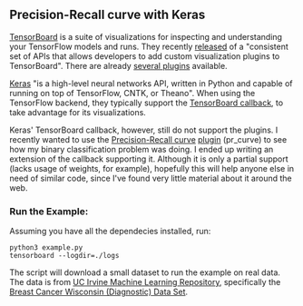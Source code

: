 ## Precision-Recall curve with Keras

[TensorBoard](https://www.tensorflow.org/get_started/summaries_and_tensorboard) is a suite of visualizations for inspecting and understanding your TensorFlow models and runs. They recently [released](https://research.googleblog.com/2017/09/build-your-own-machine-learning.html) of a "consistent set of APIs that allows developers to add custom visualization plugins to TensorBoard". There are already [several plugins](https://github.com/tensorflow/tensorboard/tree/master/tensorboard/plugins) available.

[Keras](https://keras.io/) "is a high-level neural networks API, written in Python and capable of running on top of TensorFlow, CNTK, or Theano". When using the TensorFlow backend, they typically support the [TensorBoard callback](https://keras.io/callbacks/#tensorboard), to take advantage for its visualizations.

Keras' TensorBoard callback, however, still do not support the plugins. I recently wanted to use the [Precision-Recall curve](http://scikit-learn.org/stable/auto_examples/model_selection/plot_precision_recall.html) [plugin](https://github.com/tensorflow/tensorboard/blob/master/tensorboard/plugins/pr_curve/summary.py) (pr_curve) to see how my binary classification problem was doing. I ended up writing an extension of the callback supporting it. Although it is only a partial support (lacks usage of weights, for example), hopefully this will help anyone else in need of similar code, since I've found very little material about it around the web.

### Run the Example:
Assuming you have all the dependecies installed, run:

	python3 example.py
	tensorboard --logdir=./logs

The script will download a small dataset to run the example on real data. The data is from [UC Irvine Machine Learning Repository](https://archive.ics.uci.edu/ml/index.php), specifically the [Breast Cancer Wisconsin (Diagnostic) Data Set](https://archive.ics.uci.edu/ml/datasets/Breast+Cancer+Wisconsin+%28Diagnostic%29).
